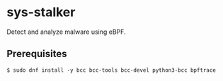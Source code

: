 # sys-stalker

Detect and analyze malware using eBPF.

## Prerequisites

```
$ sudo dnf install -y bcc bcc-tools bcc-devel python3-bcc bpftrace
```
